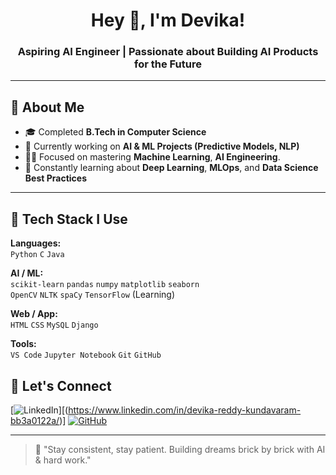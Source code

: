 <h1 align="center">Hey 👋, I'm Devika!</h1>
<h3 align="center">Aspiring AI Engineer | Passionate about Building AI Products for the Future</h3>

---

## 🚀 About Me
- 🎓 Completed **B.Tech in Computer Science**
- 🔭 Currently working on **AI & ML Projects (Predictive Models, NLP)**
- 🧑‍💻 Focused on mastering **Machine Learning**, **AI Engineering**.
- 🌱 Constantly learning about **Deep Learning**, **MLOps**, and **Data Science Best Practices**

---

## 💼 Tech Stack I Use
**Languages:**  
`Python` `C`  `Java`  

**AI / ML:**  
`scikit-learn` `pandas` `numpy` `matplotlib` `seaborn`  
`OpenCV` `NLTK` `spaCy` `TensorFlow` (Learning)

**Web / App:**  
`HTML` `CSS` `MySQL` `Django`

**Tools:**  
`VS Code` `Jupyter Notebook` `Git` `GitHub` 



## 🔗 Let's Connect
[![LinkedIn](https://img.shields.io/badge/-LinkedIn-blue?style=flat&logo=linkedin&logoColor=white)][(https://www.linkedin.com/in/devika-reddy-kundavaram-bb3a0122a/)]
[![GitHub](https://img.shields.io/badge/-GitHub-black?style=flat&logo=github&logoColor=white)](https://github.com/DevikaReddyKundavaram)

---

> 🌟 "Stay consistent, stay patient. Building dreams brick by brick with AI & hard work."  
